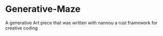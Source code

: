 # Generative-Maze
A generative Art piece that was written with nannou a rust framework for creative coding
